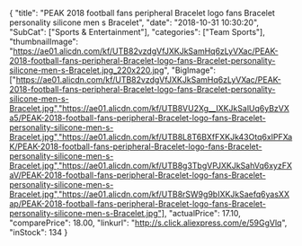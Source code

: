 {
	"title": "PEAK 2018 football fans peripheral Bracelet logo fans Bracelet personality silicone men s Bracelet",
	"date": "2018-10-31 10:30:20",
	"SubCat": ["Sports & Entertainment"],
	"categories": ["Team Sports"],
	"thumbnailImage": "https://ae01.alicdn.com/kf/UTB82vzdgVfJXKJkSamHq6zLyVXac/PEAK-2018-football-fans-peripheral-Bracelet-logo-fans-Bracelet-personality-silicone-men-s-Bracelet.jpg_220x220.jpg",
	"BigImage": ["https://ae01.alicdn.com/kf/UTB82vzdgVfJXKJkSamHq6zLyVXac/PEAK-2018-football-fans-peripheral-Bracelet-logo-fans-Bracelet-personality-silicone-men-s-Bracelet.jpg","https://ae01.alicdn.com/kf/UTB8VU2Xg__IXKJkSalUq6yBzVXa5/PEAK-2018-football-fans-peripheral-Bracelet-logo-fans-Bracelet-personality-silicone-men-s-Bracelet.jpg","https://ae01.alicdn.com/kf/UTB8L8T6BXfFXKJk43Otq6xIPFXaK/PEAK-2018-football-fans-peripheral-Bracelet-logo-fans-Bracelet-personality-silicone-men-s-Bracelet.jpg","https://ae01.alicdn.com/kf/UTB8g3TbgVPJXKJkSahVq6xyzFXaV/PEAK-2018-football-fans-peripheral-Bracelet-logo-fans-Bracelet-personality-silicone-men-s-Bracelet.jpg","https://ae01.alicdn.com/kf/UTB8rSW9g9bIXKJkSaefq6yasXXap/PEAK-2018-football-fans-peripheral-Bracelet-logo-fans-Bracelet-personality-silicone-men-s-Bracelet.jpg"],
	"actualPrice": 17.10,
	"comparePrice": 18.00,
	"linkurl": "http://s.click.aliexpress.com/e/59GgVlq",
	"inStock": 134
}
